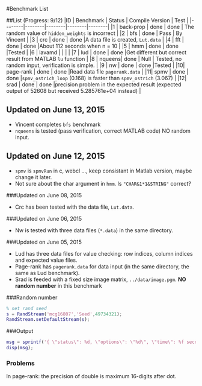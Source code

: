 #Benchmark List

##List (Progress: 9/12)
|ID | Benchmark | Status | Compile Version | Test |
|--------|--------|--------|--------|--------|
|1 | back-prop  |  done  | done | The random value of `hidden_weights` is incorrect |
|2 | bfs | done | Pass | By Vincent |
|3 | crc | done | done  |A data file is created, `Lut.data` |
|4 | fft | done | done  |About 112 seconds when n = 10 |
|5 | hmm | done | done |Tested |
|6 | lavamd |   |  | |
|7 | lud | done | done |Get different but correct result from MATLAB `lu` function |
|8 | nqueens| done | Null | Tested, no random input, verification is simple. |
|9 | nw | done | done |Tested |
|10| page-rank | done | done |Read data file `pagerank.data` |
|11| spmv | done | done |`spmv_ostrich_loop` (0.168) is faster than `spmv_ostrich` (3.067) |
|12| srad | done | done  |precision problem in the expected result (expected output of 52608 but received 5.285761e+04 instead) |

## Updated on June 13, 2015
* Vincent completes `bfs` benchmark
* `nqueens` is tested (pass verification, correct MATLAB code) NO random input.

## Updated on June 12, 2015
* `spmv` is `spmvRun` in c, webcl ..., keep consistant in Matlab version, maybe change it later.
* Not sure about the char argument in `hmm`.  Is `"CHAR&1*1&STRING"` correct?

###Updated on June 08, 2015
* Crc has been tested with the data file, `Lut.data`.

###Updated on June 06, 2015
* Nw is tested with three data files (`*.data`) in the same directory.

###Updated on June 05, 2015
* Lud has three data files for value checking: row indices, column indices and expected value files.
* Page-rank has `pagerank.data` for data input (in the same directory, the same as Lud benchmark).
* Srad is feeded with a fixed size image matrix, `../data/image.pgm`. **NO random number** in this benchmark

###Random number
```matlab
% set rand seed
s = RandStream('mcg16807','Seed',49734321);
RandStream.setDefaultStream(s);
```


###Output
```matlab
msg = sprintf('{ \"status\": %d, \"options\": \"%d\", \"time\": %f seconds}\n', 1, two_exp, elapsedTime);
disp(msg);
```

### Problems
In page-rank: the precision of double is maximum 16-digits after dot.
